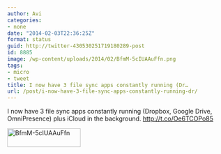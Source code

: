 ```yaml
---
author: Avi
categories:
- none
date: "2014-02-03T22:36:25Z"
format: status
guid: http://twitter-430530251719180289-post
id: 8885
image: /wp-content/uploads/2014/02/BfmM-5cIUAAuFfn.png
tags:
- micro
- tweet
title: I now have 3 file sync apps constantly running (Dr…
url: /post/i-now-have-3-file-sync-apps-constantly-running-dr/
---
```

I now have 3 file sync apps constantly running (Dropbox, Google Drive, OmniPresence) plus iCloud in the background. http://t.co/Oe6TCOPo85

<img width="168" height="43" src="http://aviflax.com/wp-content/uploads/2014/02/BfmM-5cIUAAuFfn.png" class="attachment-medium" alt="BfmM-5cIUAAuFfn" />